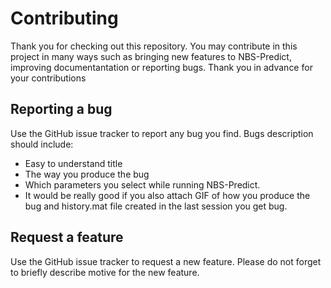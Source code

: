 # Contributing

Thank you for checking out this repository. You may contribute in this project in many ways such as bringing new features to NBS-Predict, improving documentantation or reporting bugs.
Thank you in advance for your contributions

## Reporting a bug

Use the GitHub issue tracker to report any bug you find. Bugs description should include:
* Easy to understand title
* The way you produce the bug
* Which parameters you select while running NBS-Predict.
* It would be really good if you also attach GIF of how you produce the bug and history.mat file created in the last session you get bug.

## Request a feature

Use the GitHub issue tracker to request a new feature. Please do not forget to briefly describe motive for the new feature. 
